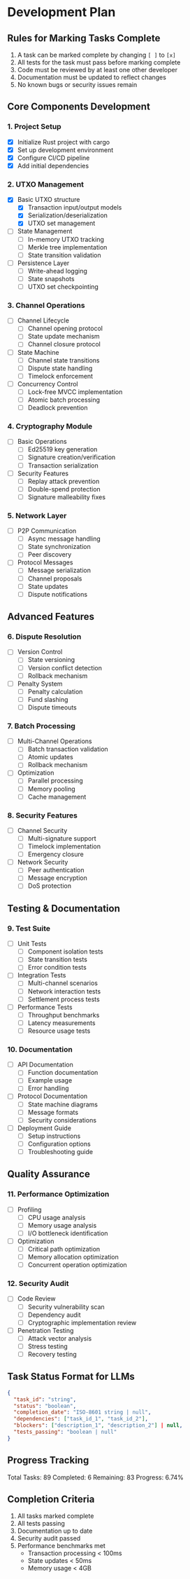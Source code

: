 # Development Plan

## Rules for Marking Tasks Complete
1. A task can be marked complete by changing `[ ]` to `[x]`
2. All tests for the task must pass before marking complete
3. Code must be reviewed by at least one other developer
4. Documentation must be updated to reflect changes
5. No known bugs or security issues remain

## Core Components Development

### 1. Project Setup
- [x] Initialize Rust project with cargo
- [x] Set up development environment
- [x] Configure CI/CD pipeline
- [x] Add initial dependencies

### 2. UTXO Management
- [x] Basic UTXO structure
  - [x] Transaction input/output models
  - [x] Serialization/deserialization
  - [x] UTXO set management
- [ ] State Management
  - [ ] In-memory UTXO tracking
  - [ ] Merkle tree implementation
  - [ ] State transition validation
- [ ] Persistence Layer
  - [ ] Write-ahead logging
  - [ ] State snapshots
  - [ ] UTXO set checkpointing

### 3. Channel Operations
- [ ] Channel Lifecycle
  - [ ] Channel opening protocol
  - [ ] State update mechanism
  - [ ] Channel closure protocol
- [ ] State Machine
  - [ ] Channel state transitions
  - [ ] Dispute state handling
  - [ ] Timelock enforcement
- [ ] Concurrency Control
  - [ ] Lock-free MVCC implementation
  - [ ] Atomic batch processing
  - [ ] Deadlock prevention

### 4. Cryptography Module
- [ ] Basic Operations
  - [ ] Ed25519 key generation
  - [ ] Signature creation/verification
  - [ ] Transaction serialization
- [ ] Security Features
  - [ ] Replay attack prevention
  - [ ] Double-spend protection
  - [ ] Signature malleability fixes

### 5. Network Layer
- [ ] P2P Communication
  - [ ] Async message handling
  - [ ] State synchronization
  - [ ] Peer discovery
- [ ] Protocol Messages
  - [ ] Message serialization
  - [ ] Channel proposals
  - [ ] State updates
  - [ ] Dispute notifications

## Advanced Features

### 6. Dispute Resolution
- [ ] Version Control
  - [ ] State versioning
  - [ ] Version conflict detection
  - [ ] Rollback mechanism
- [ ] Penalty System
  - [ ] Penalty calculation
  - [ ] Fund slashing
  - [ ] Dispute timeouts

### 7. Batch Processing
- [ ] Multi-Channel Operations
  - [ ] Batch transaction validation
  - [ ] Atomic updates
  - [ ] Rollback mechanism
- [ ] Optimization
  - [ ] Parallel processing
  - [ ] Memory pooling
  - [ ] Cache management

### 8. Security Features
- [ ] Channel Security
  - [ ] Multi-signature support
  - [ ] Timelock implementation
  - [ ] Emergency closure
- [ ] Network Security
  - [ ] Peer authentication
  - [ ] Message encryption
  - [ ] DoS protection

## Testing & Documentation

### 9. Test Suite
- [ ] Unit Tests
  - [ ] Component isolation tests
  - [ ] State transition tests
  - [ ] Error condition tests
- [ ] Integration Tests
  - [ ] Multi-channel scenarios
  - [ ] Network interaction tests
  - [ ] Settlement process tests
- [ ] Performance Tests
  - [ ] Throughput benchmarks
  - [ ] Latency measurements
  - [ ] Resource usage tests

### 10. Documentation
- [ ] API Documentation
  - [ ] Function documentation
  - [ ] Example usage
  - [ ] Error handling
- [ ] Protocol Documentation
  - [ ] State machine diagrams
  - [ ] Message formats
  - [ ] Security considerations
- [ ] Deployment Guide
  - [ ] Setup instructions
  - [ ] Configuration options
  - [ ] Troubleshooting guide

## Quality Assurance

### 11. Performance Optimization
- [ ] Profiling
  - [ ] CPU usage analysis
  - [ ] Memory usage analysis
  - [ ] I/O bottleneck identification
- [ ] Optimization
  - [ ] Critical path optimization
  - [ ] Memory allocation optimization
  - [ ] Concurrent operation optimization

### 12. Security Audit
- [ ] Code Review
  - [ ] Security vulnerability scan
  - [ ] Dependency audit
  - [ ] Cryptographic implementation review
- [ ] Penetration Testing
  - [ ] Attack vector analysis
  - [ ] Stress testing
  - [ ] Recovery testing

## Task Status Format for LLMs
```json
{
  "task_id": "string",
  "status": "boolean",
  "completion_date": "ISO-8601 string | null",
  "dependencies": ["task_id_1", "task_id_2"],
  "blockers": ["description_1", "description_2"] | null,
  "tests_passing": "boolean | null"
}
```

## Progress Tracking
Total Tasks: 89
Completed: 6
Remaining: 83
Progress: 6.74%

## Completion Criteria
1. All tasks marked complete
2. All tests passing
3. Documentation up to date
4. Security audit passed
5. Performance benchmarks met
   - Transaction processing < 100ms
   - State updates < 50ms
   - Memory usage < 4GB
